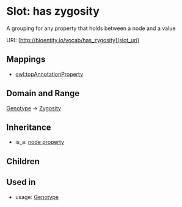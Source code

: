 # Slot: has zygosity


A grouping for any property that holds between a node and a value

URI: [http://bioentity.io/vocab/has_zygosity](slot_uri)
## Mappings

 * [owl:topAnnotationProperty](http://purl.obolibrary.org/obo/owl_topAnnotationProperty)
## Domain and Range

[Genotype](Genotype.md) -> [Zygosity](Zygosity.md)
## Inheritance

 *  is_a: [node property](node_property.md)
## Children

## Used in

 *  usage: [Genotype](Genotype.md)
